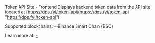 Token API Site - Frontend
Displays backend token data from the API site located at [https://dps.fyi/token-api](https://dps.fyi/token-api "https://dps.fyi/token-api")

Supported blockchains:
--Binance Smart Chain (BSC)

Learn more at: [-](- "-")

